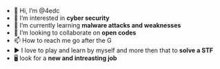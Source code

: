 - 👋 Hi, I’m @4edc
- 👀 I’m interested in **cyber security** 
- 🌱 I’m currently learning **malware attacks and weaknesses**
- 💞️ I’m looking to collaborate on **open codes** 
- 📫 How to reach me go after the G
- ▶ I love to play and learn by myself and more then that to **solve a STF**
- 🖥 look for a **new and intreasting job** 

<!---
4edc/4edc is a ✨ special ✨ repository because its `README.md` (this file) appears on your GitHub profile.
You can click the Preview link to take a look at your changes.
--->
